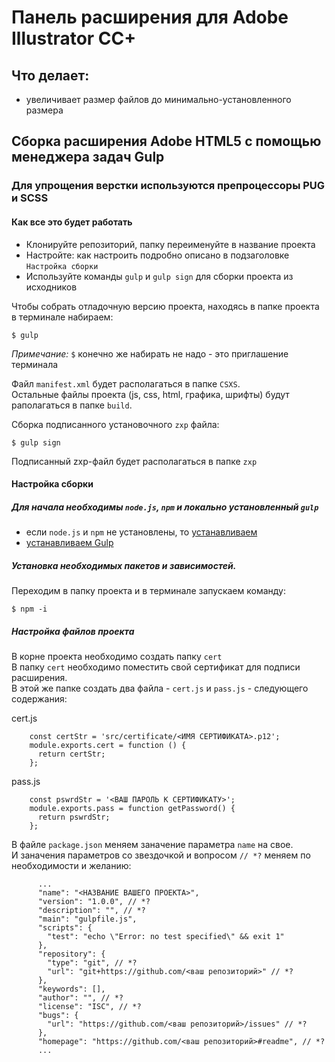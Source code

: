 # Панель расширения для Adobe Illustrator CC+
## Что делает:
 - увеличивает размер файлов до минимально-установленного размера


## Сборка расширения Adobe HTML5 с помощью менеджера задач Gulp
### Для упрощения верстки используются препроцессоры PUG и SCSS


#### Как все это будет работать

  - Клонируйте репозиторий, папку переименуйте в название проекта 
  - Настройте: как настроить подробно описано в подзаголовке `Настройка сборки` 
  - Используйте команды `gulp` и `gulp sign` для сборки проекта из исходников

Чтобы собрать отладочную версию проекта, находясь в папке проекта в терминале набираем:

    $ gulp
    
_Примечание:_ `$` конечно же набирать не надо - это приглашение терминала  

    
Файл `manifest.xml` будет располагаться в папке `CSXS`.<br>
Остальные файлы проекта (js, css, html, графика, шрифты) будут раполагаться в папке `build`.
    
Сборка подписанного установочного `zxp` файла:

    $ gulp sign 

Подписанный zxp-файл будет располагаться в папке `zxp` 
 

#### Настройка сборки

##### Для начала необходимы `node.js`, `npm` и локально установленный `gulp`
 
 - если `node.js`  и `npm` не установлены, то [устанавливаем](https://nodejs.org/en/)
 - [устанавливаем Gulp](https://gulpjs.com/docs/en/getting-started/quick-start/)
 

##### Установка необходимых пакетов и зависимостей. <br>
Переходим в папку проекта и в терминале запускаем команду:

    $ npm -i
    
##### Настройка файлов проекта

В корне проекта необходимо создать папку `cert`<br>
В папку `cert` необходимо поместить свой сертификат для подписи расширения.<br>
В этой же папке создать два файла - `cert.js` и `pass.js` - следующего содержания:

cert.js

        const certStr = 'src/сertificate/<ИМЯ СЕРТИФИКАТА>.p12';        
        module.exports.cert = function () {
          return certStr;
        };

pass.js

        const pswrdStr = '<ВАШ ПАРОЛЬ К СЕРТИФИКАТУ>';        
        module.exports.pass = function getPassword() {
          return pswrdStr;
        };


В файле `package.json` меняем заначение параметра `name` на свое.<br>
И заначения параметров со звездочкой и вопросом `// *?` меняем по необходимости и желанию:

          ...
          "name": "<НАЗВАНИЕ ВАШЕГО ПРОЕКТА>",
          "version": "1.0.0", // *?
          "description": "", // *?
          "main": "gulpfile.js",
          "scripts": {
            "test": "echo \"Error: no test specified\" && exit 1"
          },
          "repository": {
            "type": "git", // *?
            "url": "git+https://github.com/<ваш репозиторий>" // *?
          },
          "keywords": [],
          "author": "", // *?
          "license": "ISC", // *?
          "bugs": {
            "url": "https://github.com/<ваш репозиторий>/issues" // *?
          },
          "homepage": "https://github.com/<ваш репозиторий>#readme", // *?
          ...
 
          